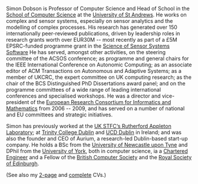 <!--
.. title: Biography
.. slug: biography
.. date: 2020-06-17 11:17:56 UTC+01:00
.. tags: cv
.. category: personal
.. link: 
.. description: 
.. type: text
-->

Simon Dobson is Professor of Computer Science and Head of School in
the [School of Computer
Science](https://www,st-andrews.ac.uk/computer-science/) at the
[University of St Andrews](https://www.st-andrews.ac.uk).  He works on
complex and sensor systems, especially on sensor analytics and the
modelling of complex processes.  His research has generated over 150
internationally peer-reviewed publications, driven by leadership roles
in research grants worth over EUR30M -- most recently as part of a £5M
EPSRC-funded programme grant in the [Science of Sensor Systems
Software](http://www.dcs.gla.ac.uk/research/S4/) He has served,
amongst other activities, on the steering committee of the ACSOS
conference; as programme and general chairs for the IEEE International
Conference on Autonomic Computing; as an associate editor of ACM
Transactions on Autonomous and Adaptive Systems; as a member of UKCRC,
the expert committee on UK computing research; as the chair of the BCS
Distinguished PhD Dissertations award panel; and on the programme
committees of a wide range of leading international conferences and
specialised workshops.  He was a director and vice-president of the
[European Research Consortium for Informatics and
Mathematics](http://www.ercim.org/) from 2006 -- 2009, and has served
on a number of national and EU committees and strategic initiatives.

Simon has previously worked at the [UK STFC‘s Rutherford Appleton
Laboratory](https://www.stfc.ac.uk); at [Trinity College
Dublin](https://www.trcd.ie) and [UCD Dublin](https://www.ucd.ie) in
Ireland; and was also the founder and CEO of Aurium, a research-led
Dublin-based start-up company.  He holds a BSc from the [University of
Newcastle upon Tyne](https://www.newcastle.ac.uk) and DPhil from the
[University of York](https://www.york.ac.uk), both in computer
science, ia a [Chartered Engineer](https://www.engc.org.uk/) and a
Fellow of the [British Computer Society](https://www.bcs.org.uk) and
the [Royal Society of Edinburgh](https://www.rse.org.uk).

(See also my [2-page](/short-cv.pdf) and [complete](/medium-cv.pdf) CVs.)

